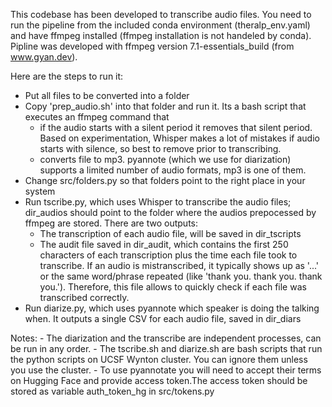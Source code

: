 This codebase has been developed to transcribe audio files. 
You need to run the pipeline from the included conda environment (theralp_env.yaml) and have ffmpeg installed (ffmpeg installation is not handeled by conda).
Pipline was developed with ffmpeg version 7.1-essentials_build (from www.gyan.dev).

Here are the steps to run it:
- Put all files to be converted into a folder
- Copy 'prep_audio.sh' into that folder and run it. Its a bash script that executes an ffmpeg command that
    - if the audio starts with a silent period it removes that silent period. Based on experimentation, Whisper makes a lot of mistakes if audio starts with silence, so best to remove prior to transcribing.
    - converts file to mp3. pyannote (which we use for diarization) supports a limited number of audio formats, mp3 is one of them.
- Change src/folders.py so that folders point to the right place in your system
- Run tscribe.py, which uses Whisper to transcribe the audio files; dir_audios should point to the folder where the audios prepocessed by ffmpeg are stored. There are two outputs:
    - The transcription of each audio file, will be saved in dir_tscripts
    - The audit file saved in dir_audit, which contains the first 250 characters of each transcription plus the time each file took to transcribe. If an audio is mistranscribed, it typically shows up as '...' or the same word/phrase repeated (like 'thank you. thank you. thank you.'). Therefore, this file allows to quickly check if each file was transcribed correctly. 
- Run diarize.py, which uses pyannote which speaker is doing the talking when. It outputs a single CSV for each audio file, saved in dir_diars

Notes:
    - The diarization and the transcribe are independent processes, can be run in any order. 
    - The tscribe.sh and diarize.sh are bash scripts that run the python scripts on UCSF Wynton cluster. You can ignore them unless you use the cluster.
    - To use pyannotate you will need to accept their terms on Hugging Face and provide access token.The access token should be stored as variable auth_token_hg in src/tokens.py

